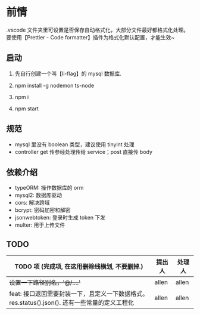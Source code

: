 # 前情

.vscode 文件夹里可设置是否保存自动格式化，大部分文件最好都格式化处理。 要使用【Prettier - Code formatter】插件为格式化默认配置，才能生效~

## 启动

1. 先自行创建一个叫【li-flag】的 mysql 数据库.

2. npm install -g nodemon ts-node

3. npm i

4. npm start

## 规范

- mysql 里没有 boolean 类型，建议使用 tinyint 处理
- controller get 传参经处理传给 service；post 直接传 body

## 依赖介绍

- typeORM: 操作数据库的 orm
- mysql2: 数据库驱动
- cors: 解决跨域
- bcrypt: 密码加密和解密
- jsonwebtoken: 登录时生成 token 下发
- multer: 用于上传文件

## TODO

| TODO 项 (完成项, 在这用~~删除线~~横划, 不要删掉.)                                             | 提出人 | 处理人 |
| --------------------------------------------------------------------------------------------- | ------ | ------ |
| ~~设置一下路径别名，'@/....'~~                                                                | allen  | allen  |
| feat: 接口返回需要封装一下，且定义一下数据格式。res.status().json(). 还有一些常量的定义工程化 | allen  | allen  |
